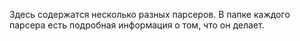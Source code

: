 Здесь содержатся несколько разных парсеров. В папке каждого парсера есть подробная информация о том, что он делает.